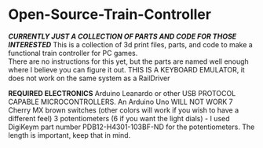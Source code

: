 # Open-Source-Train-Controller
***CURRENTLY JUST A COLLECTION OF PARTS AND CODE FOR THOSE INTERESTED***
This is a collection of 3d print files, parts, and code to make a functional train controller for PC games.  
There are no instructions for this yet, but the parts are named well enough where I believe you can figure it out.
THIS IS A KEYBOARD EMULATOR, it does not work on the same system as a RailDriver

**REQUIRED ELECTRONICS**
Arduino Leanardo or other USB PROTOCOL CAPABLE MICROCONTROLLERS.  An Arduino Uno WILL NOT WORK
7 Cherry MX brown switches (other colors will work if you wish to have a different feel)
3 potentiometers (6 if you want the light dials) - I used DigiKeym part number  PDB12-H4301-103BF-ND for the potentiometers.  The length is important, keep that in mind.
